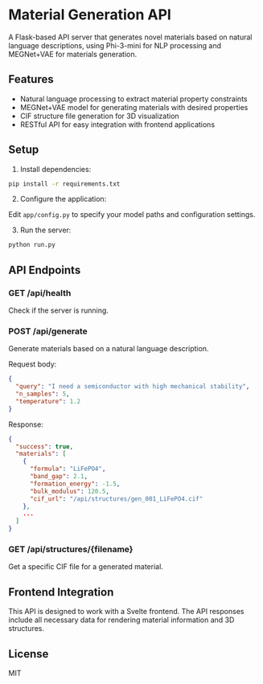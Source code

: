 # Material Generation API

A Flask-based API server that generates novel materials based on natural language descriptions, using Phi-3-mini for NLP processing and MEGNet+VAE for materials generation.

## Features

- Natural language processing to extract material property constraints
- MEGNet+VAE model for generating materials with desired properties
- CIF structure file generation for 3D visualization
- RESTful API for easy integration with frontend applications

## Setup

1. Install dependencies:

```bash
pip install -r requirements.txt
```

2. Configure the application:

Edit `app/config.py` to specify your model paths and configuration settings.

3. Run the server:

```bash
python run.py
```

## API Endpoints

### GET /api/health
Check if the server is running.

### POST /api/generate
Generate materials based on a natural language description.

Request body:
```json
{
  "query": "I need a semiconductor with high mechanical stability",
  "n_samples": 5,
  "temperature": 1.2
}
```

Response:
```json
{
  "success": true,
  "materials": [
    {
      "formula": "LiFePO4",
      "band_gap": 2.1,
      "formation_energy": -1.5,
      "bulk_modulus": 120.5,
      "cif_url": "/api/structures/gen_001_LiFePO4.cif"
    },
    ...
  ]
}
```

### GET /api/structures/{filename}
Get a specific CIF file for a generated material.

## Frontend Integration

This API is designed to work with a Svelte frontend. The API responses include all necessary data for rendering material information and 3D structures.

## License

MIT